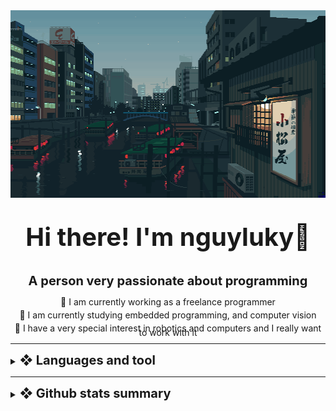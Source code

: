 

<img width="100%" height="300px" src="Banner.gif">

<p align="center" style="font-weight: bold; font-size: 40px; line-height: 1" >Hi there! I'm nguyluky👋 </p>
<p align="center" style="font-weight: bold; font-size: 20px; line-height: 1;">A person very passionate about programming</p>

<div align="center">
<p style="line-height: 0.5;">🔭 I am currently working as a freelance programmer</p>
<p style="line-height: 0.5;">📖 I am currently studying embedded programming, and computer vision </p>
<p style="line-height: 0.5;">🌱 I have a very special interest in robotics and computers and I really want to work with it </p>
</div>

<div></div>

---
<details>

<summary><span style="font-weight: bold; font-size: 20px;">❖ Languages and tool</span></summary>
<img align="center" src="https://skillicons.dev/icons?i=py,cpp,html,css,js,nodejs,flask,react,electron,tensorflow,vscode,visualstudio" />
</details>

---

<details>
<summary><span style="font-weight: bold; font-size: 20px;">❖ Github stats summary</span></summary>
<img align="left" width="47%" style="padding: 0 10px;" src="https://github-readme-stats.vercel.app/api?username=nguyluky&show_icons=true&theme=radical">

<img align="left" width="47%" style="padding: 0 10px" src="https://github-readme-stats.vercel.app/api/top-langs/?username=nguyluky&layout=compact">
</details>
